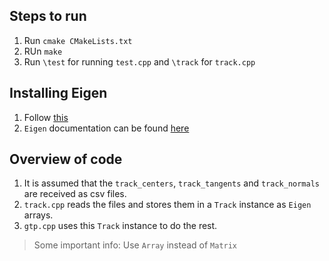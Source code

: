 ## Steps to run
  1. Run `cmake CMakeLists.txt`
  2. RUn `make`
  3. Run `\test` for running `test.cpp` and `\track` for `track.cpp`

## Installing Eigen
  1. Follow [this](https://eigen.tuxfamily.org/dox/GettingStarted.html)
  2. `Eigen` documentation can be found [here](https://eigen.tuxfamily.org/dox/group__TutorialMatrixClass.html)

## Overview of code
  1. It is assumed that the `track_centers`, `track_tangents` and `track_normals` are received as csv files.
  2. `track.cpp` reads the files and stores them in a `Track` instance as `Eigen` arrays.
  3. `gtp.cpp` uses this `Track` instance to do the rest.



> Some important info: Use `Array` instead of `Matrix`
